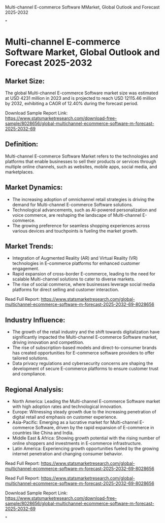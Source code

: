 Multi-channel E-commerce Software MMarket, Global Outlook and Forecast 2025-2032 

"<!DOCTYPE html>
<html>
<head>
<title>Multi-channel E-commerce Software Market, Global Outlook and Forecast 2025-2032</title>
</head>
<body>

<h1>Multi-channel E-commerce Software Market, Global Outlook and Forecast 2025-2032</h1>

<h2>Market Size:</h2>
<p>The global Multi-channel E-commerce Software market size was estimated at USD 4231 million in 2023 and is projected to reach USD 12115.46 million by 2032, exhibiting a CAGR of 12.40% during the forecast period.</p>
<p>Download Sample Report Link: <a href='https://www.statsmarketresearch.com/download-free-sample/8028656/global-multichannel-ecommerce-software-m-forecast-2025-2032-69'>https://www.statsmarketresearch.com/download-free-sample/8028656/global-multichannel-ecommerce-software-m-forecast-2025-2032-69</a></p>

<h2>Definition:</h2>
<p>Multi-channel E-commerce Software Market refers to the technologies and platforms that enable businesses to sell their products or services through multiple online channels, such as websites, mobile apps, social media, and marketplaces.</p>

<h2>Market Dynamics:</h2>
<ul>
<li>The increasing adoption of omnichannel retail strategies is driving the demand for Multi-channel E-commerce Software solutions.</li>
<li>Technological advancements, such as AI-powered personalization and voice commerce, are reshaping the landscape of Multi-channel E-commerce.</li>
<li>The growing preference for seamless shopping experiences across various devices and touchpoints is fueling the market growth.</li>
</ul>

<h2>Market Trends:</h2>
<ul>
<li>Integration of Augmented Reality (AR) and Virtual Reality (VR) technologies in E-commerce platforms for enhanced customer engagement.</li>
<li>Rapid expansion of cross-border E-commerce, leading to the need for scalable Multi-channel solutions to cater to diverse markets.</li>
<li>The rise of social commerce, where businesses leverage social media platforms for direct selling and customer interaction.</li>
</ul>
<p>Read Full Report: <a href='https://www.statsmarketresearch.com/global-multichannel-ecommerce-software-m-forecast-2025-2032-69-8028656'>https://www.statsmarketresearch.com/global-multichannel-ecommerce-software-m-forecast-2025-2032-69-8028656</a></p>

<h2>Industry Influence:</h2>
<ul>
<li>The growth of the retail industry and the shift towards digitalization have significantly impacted the Multi-channel E-commerce Software market, driving innovation and competition.</li>
<li>The rise of subscription-based models and direct-to-consumer brands has created opportunities for E-commerce software providers to offer tailored solutions.</li>
<li>Data privacy regulations and cybersecurity concerns are shaping the development of secure E-commerce platforms to ensure customer trust and compliance.</li>
</ul>

<h2>Regional Analysis:</h2>
<ul>
<li>North America: Leading the Multi-channel E-commerce Software market with high adoption rates and technological innovation.</li>
<li>Europe: Witnessing steady growth due to the increasing penetration of digital retail and emphasis on customer experience.</li>
<li>Asia-Pacific: Emerging as a lucrative market for Multi-channel E-commerce Software, driven by the rapid expansion of E-commerce in countries like China and India.</li>
<li>Middle East & Africa: Showing growth potential with the rising number of online shoppers and investments in E-commerce infrastructure.</li>
<li>Latin America: Experiencing growth opportunities fueled by the growing internet penetration and changing consumer behavior.</li>
</ul>
<p>Read Full Report: <a href='https://www.statsmarketresearch.com/global-multichannel-ecommerce-software-m-forecast-2025-2032-69-8028656'>https://www.statsmarketresearch.com/global-multichannel-ecommerce-software-m-forecast-2025-2032-69-8028656</a></p>

<p>Read Full Report: <a href='https://www.statsmarketresearch.com/global-multichannel-ecommerce-software-m-forecast-2025-2032-69-8028656'>https://www.statsmarketresearch.com/global-multichannel-ecommerce-software-m-forecast-2025-2032-69-8028656</a></p>
<p>Download Sample Report Link: <a href='https://www.statsmarketresearch.com/download-free-sample/8028656/global-multichannel-ecommerce-software-m-forecast-2025-2032-69'>https://www.statsmarketresearch.com/download-free-sample/8028656/global-multichannel-ecommerce-software-m-forecast-2025-2032-69</a></p>

</body>
</html>"
